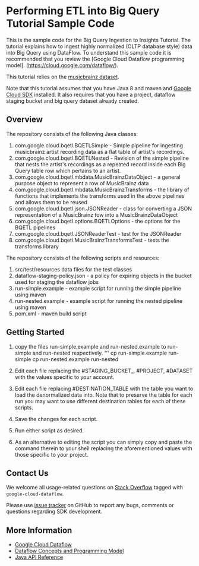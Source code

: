 # Performing ETL into Big Query Tutorial Sample Code

This is the sample code for the Big Query Ingestion to Insights Tutorial.  The tutorial explains how to ingest highly normalized (OLTP database style) data into Big Query using DataFlow. To understand this sample code it is recommended that you review the [Google Cloud Dataflow programming model]. (https://cloud.google.com/dataflow/). 

This tutorial relies on the [musicbrainz dataset](https://musicbrainz.org/doc/MusicBrainz_Database). 

Note that this tutorial assumes that you have Java 8 and maven and [Google Cloud SDK](https://cloud.google.com/sdk/docs/) installed.  It also requires that you have a project, dataflow staging bucket and big query dataset already created. 


## Overview

The repository consists of the following Java classes: 

1. com.google.cloud.bqetl.BQETLSimple - Simple pipeline for ingesting musicbrainz artist recording data as a flat table of artist's recordings.
2. com.google.cloud.bqetl.BQETLNested - Revision of the simple pipeline that nests the artist's recordings as a repeated record inside each Big Query table row which pertains to an artist.
3. com.google.cloud.bqetl.mbdata.MusicBrainzDataObject - a general purpose object to represent a row of MusicBrainz data
4. com.google.cloud.bqetl.mbdata.MusicBrainzTransforms - the library of functions that implements the transforms used in the above pipelines and allows them to be reused
5. com.google.cloud.bqetl.json.JSONReader - class for converting a JSON representation of a MusicBrainz tow into a MusicBrainzDataObject
6. com.google.cloud.bqetl.options.BQETLOptions - the options for the BQETL pipelines
7. com.google.cloud.bqetl.JSONReaderTest - test for the JSONReader
8. com.google.cloud.bqetl.MusicBrainzTransformsTest - tests the transforms library

The repository consists of the following scripts and resources: 

1. src/test/resources data files for the test classes 
2. dataflow-staging-policy.json - a policy for expiring objects in the bucket used for staging the dataflow jobs
3. run-simple.example - example script for running the simple pipeline using maven
4. run-nested.example - example script for running the nested pipeline using maven
5. pom.xml - maven build script 
 

## Getting Started

1. copy the files run-simple.example and run-nested.example to run-simple and run-nested respectively.
'''
cp run-simple.example run-simple
cp run-nested.example run-nested 

2. Edit each file replacing the  #STAGING_BUCKET_, #PROJECT, #DATASET with the values specific to your account. 
3. Edit each file replacing #DESTINATION_TABLE with the table you want to load the denormalized data into.  Note that to preserve the table for each run you may want to use different destination tables for each of these scripts. 
4. Save the changes for each script.
5. Run either script as desired.
6. As an alternative to editing the script you can simply copy and paste the command therein to your shell replacing the aforementioned values with those specific to your project.


    
## Contact Us

We welcome all usage-related questions on [Stack Overflow](http://stackoverflow.com/questions/tagged/google-cloud-dataflow)
tagged with `google-cloud-dataflow`.

Please use [issue tracker](https://github.com/GoogleCloudPlatform/bqii-dataflow/issues)
on GitHub to report any bugs, comments or questions regarding SDK development.

## More Information

* [Google Cloud Dataflow](https://cloud.google.com/dataflow/)
* [Dataflow Concepts and Programming Model](https://cloud.google.com/dataflow/model/programming-model)
* [Java API Reference](https://cloud.google.com/dataflow/java-sdk/JavaDoc/index)
